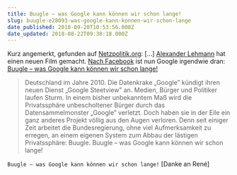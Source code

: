 ```yaml
---
title: Buugle – was Google kann können wir schon lange!
slug: buugle-e28093-was-google-kann-konnen-wir-schon-lange
date_published: 2010-09-20T10:53:56.000Z
date_updated: 2018-08-22T09:38:18.000Z
---
```


Kurz angemerkt, gefunden auf [Netzpolitik.org](http://www.netzpolitik.org/2010/buugle-was-google-kann-konnen-wir-schon-lange/): [...] [Alexander Lehmann](http://www.alexanderlehmann.net/) hat einen neuen Film gemacht. [Nach Facebook](http://www.netzpolitik.org/2010/extra3-willkommen-bei-facebook/) ist nun Google irgendwie dran: [Buugle – was Google kann können wir schon lange! ](http://www.youtube.com/watch?v=-CKbNE5ql0A)

> Deutschland im Jahre 2010. Die Datenkrake „Google”  kündigt ihren neuen Dienst „Google Steetview” an. Medien, Bürger und  Politiker laufen Sturm. In einem bisher unbekanntem Maß wird die Privatssphäre unbescholtener Bürger durch das Datensammelmonster  „Google” verletzt. Doch haben sie in der Eile ein ganz anderes Projekt  völlig aus den Augen verloren. Denn seit einiger Zeit arbeitet die  Bundesregierung, ohne viel Aufmerksamkeit zu erregen, an einem eigenen  System zum Abbau der lästigen Privatssphäre: Buugle. Buugle – was Google  kann können wir schon lange!

`Buugle – was Google kann können wir schon lange!`
[Danke an René]
